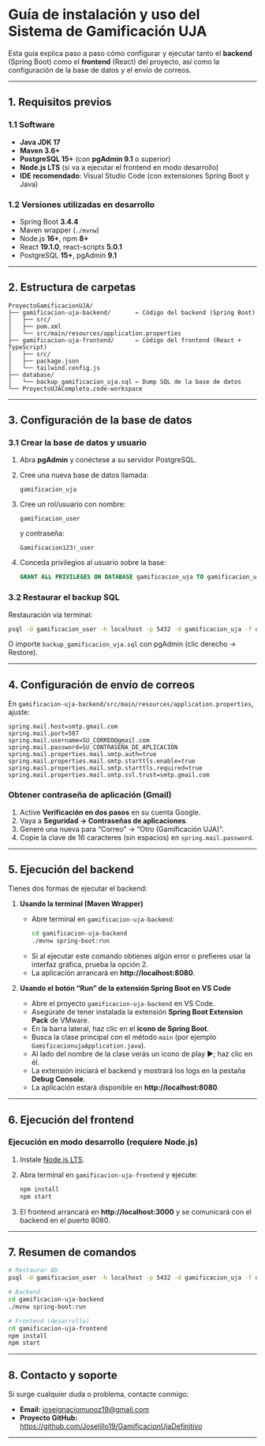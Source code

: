 # Guía de instalación y uso del Sistema de Gamificación UJA

Esta guía explica paso a paso cómo configurar y ejecutar tanto el **backend** (Spring Boot) como el **frontend** (React) del proyecto, así como la configuración de la base de datos y el envío de correos.

---

## 1. Requisitos previos

### 1.1 Software
- **Java JDK 17**  
- **Maven 3.6+**  
- **PostgreSQL 15+** (con **pgAdmin 9.1** o superior)  
- **Node.js LTS** (si va a ejecutar el frontend en modo desarrollo)  
- **IDE recomendado**: Visual Studio Code (con extensiones Spring Boot y Java)

### 1.2 Versiones utilizadas en desarrollo
- Spring Boot **3.4.4**  
- Maven wrapper (`./mvnw`)  
- Node.js **16+**, npm **8+**  
- React **19.1.0**, react-scripts **5.0.1**  
- PostgreSQL **15+**, pgAdmin **9.1**

---

## 2. Estructura de carpetas

```
ProyectoGamificacionUJA/
├── gamificacion-uja-backend/       ← Código del backend (Spring Boot)
│   ├── src/
│   ├── pom.xml
│   └── src/main/resources/application.properties
├── gamificacion-uja-frontend/      ← Código del frontend (React + TypeScript)
│   ├── src/
│   ├── package.json
│   └── tailwind.config.js
├── database/
│   └── backup_gamificacion_uja.sql ← Dump SQL de la base de datos
└── ProyectoUJACompleto.code-workspace
```

---

## 3. Configuración de la base de datos

### 3.1 Crear la base de datos y usuario
1. Abra **pgAdmin** y conéctese a su servidor PostgreSQL.  
2. Cree una nueva base de datos llamada:

   ```
   gamificacion_uja
   ```

3. Cree un rol/usuario con nombre:

   ```
   gamificacion_user
   ```

   y contraseña:

   ```
   Gamificacion123!_user
   ```

4. Conceda privilegios al usuario sobre la base:

   ```sql
   GRANT ALL PRIVILEGES ON DATABASE gamificacion_uja TO gamificacion_user;
   ```

### 3.2 Restaurar el backup SQL
Restauración vía terminal:

```bash
psql -U gamificacion_user -h localhost -p 5432 -d gamificacion_uja -f database/backup_gamificacion_uja.sql
```

O importe `backup_gamificacion_uja.sql` con pgAdmin (clic derecho → Restore).

---

## 4. Configuración de envío de correos

En `gamificacion-uja-backend/src/main/resources/application.properties`, ajuste:

```properties
spring.mail.host=smtp.gmail.com
spring.mail.port=587
spring.mail.username=SU_CORREO@gmail.com
spring.mail.password=SU_CONTRASEÑA_DE_APLICACIÓN
spring.mail.properties.mail.smtp.auth=true
spring.mail.properties.mail.smtp.starttls.enable=true
spring.mail.properties.mail.smtp.starttls.required=true
spring.mail.properties.mail.smtp.ssl.trust=smtp.gmail.com
```

### Obtener contraseña de aplicación (Gmail)
1. Active **Verificación en dos pasos** en su cuenta Google.  
2. Vaya a **Seguridad → Contraseñas de aplicaciones**.  
3. Genere una nueva para “Correo” → “Otro (Gamificación UJA)”.  
4. Copie la clave de 16 caracteres (sin espacios) en `spring.mail.password`.

---

## 5. Ejecución del backend

Tienes dos formas de ejecutar el backend:

1. **Usando la terminal (Maven Wrapper)**  
   - Abre terminal en `gamificacion-uja-backend`:  
     ```bash
     cd gamificacion-uja-backend
     ./mvnw spring-boot:run
     ```  
   - Si al ejecutar este comando obtienes algún error o prefieres usar la interfaz gráfica, prueba la opción 2.  
   - La aplicación arrancará en **http://localhost:8080**.

2. **Usando el botón “Run” de la extensión Spring Boot en VS Code**  
   - Abre el proyecto `gamificacion-uja-backend` en VS Code.  
   - Asegúrate de tener instalada la extensión **Spring Boot Extension Pack** de VMware.  
   - En la barra lateral, haz clic en el **icono de Spring Boot**.  
   - Busca la clase principal con el método `main` (por ejemplo `GamificacionujaApplication.java`).  
   - Al lado del nombre de la clase verás un icono de play ▶️; haz clic en él.  
   - La extensión iniciará el backend y mostrará los logs en la pestaña **Debug Console**.  
   - La aplicación estará disponible en **http://localhost:8080**.

---

## 6. Ejecución del frontend

### Ejecución en modo desarrollo (requiere Node.js)
1. Instale [Node.js LTS](https://nodejs.org/).  
2. Abra terminal en `gamificacion-uja-frontend` y ejecute:

   ```bash
   npm install
   npm start
   ```

3. El frontend arrancará en **http://localhost:3000** y se comunicará con el backend en el puerto 8080.

---

## 7. Resumen de comandos

```bash
# Restaurar BD
psql -U gamificacion_user -h localhost -p 5432 -d gamificacion_uja -f database/backup_gamificacion_uja.sql

# Backend
cd gamificacion-uja-backend
./mvnw spring-boot:run

# Frontend (desarrollo)
cd gamificacion-uja-frontend
npm install
npm start
```

---

## 8. Contacto y soporte
Si surge cualquier duda o problema, contacte conmigo:
- **Email:** joseignaciomunoz19@gmail.com
- **Proyecto GitHub:** https://github.com/Joselillo19/GamificacionUjaDefinitivo

---

